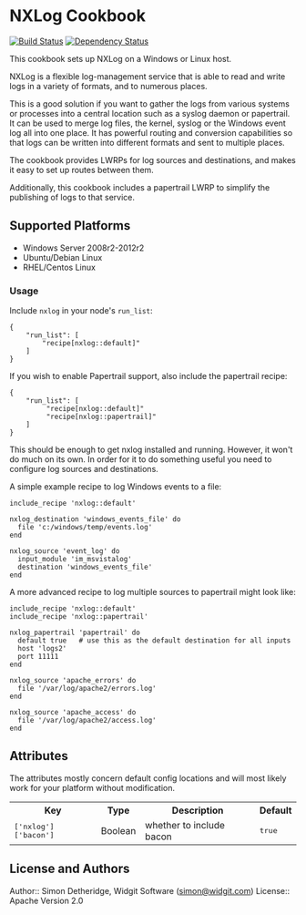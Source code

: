 # NXLog Cookbook 

[![Build Status](https://secure.travis-ci.org/widgit-cookbooks/nxlog.svg?branch=master)](https://travis-ci.org/widgit-cookbooks/nxlog)
[![Dependency Status](https://gemnasium.com/widgit-cookbooks/nxlog.svg)](https://gemnasium.com/widgit-cookbooks/nxlog)

This cookbook sets up NXLog on a Windows or Linux host.

NXLog is a flexible log-management service that is able to read and write
logs in a variety of formats, and to numerous places.

This is a good solution if you want to gather the logs from various systems
or processes into a central location such as a syslog daemon or papertrail.
It can be used to merge log files, the kernel, syslog or the Windows event log
all into one place. It has powerful routing and conversion capabilities so that
logs can be written into different formats and sent to multiple places.

The cookbook provides LWRPs for log sources and destinations, and makes it easy
to set up routes between them.

Additionally, this cookbook includes a papertrail LWRP to simplify the
publishing of logs to that service.

## Supported Platforms

 * Windows Server 2008r2-2012r2
 * Ubuntu/Debian Linux
 * RHEL/Centos Linux
 
### Usage

Include `nxlog` in your node's `run_list`:

    {
        "run_list": [
            "recipe[nxlog::default]"
        ]
    }

If you wish to enable Papertrail support, also include the papertrail recipe:

    {
        "run_list": [
             "recipe[nxlog::default]"
             "recipe[nxlog::papertrail]"
        ]
    }

This should be enough to get nxlog installed and running. However, it won't do
much on its own. In order for it to do something useful you need to configure
log sources and destinations.

A simple example recipe to log Windows events to a file:

    include_recipe 'nxlog::default'
    
    nxlog_destination 'windows_events_file' do
      file 'c:/windows/temp/events.log'
    end
    
    nxlog_source 'event_log' do
      input_module 'im_msvistalog'
      destination 'windows_events_file'
    end

A more advanced recipe to log multiple sources to papertrail might look like:

    include_recipe 'nxlog::default'
    include_recipe 'nxlog::papertrail'
    
    nxlog_papertrail 'papertrail' do
      default true   # use this as the default destination for all inputs
      host 'logs2'
      port 11111
    end
    
    nxlog_source 'apache_errors' do
      file '/var/log/apache2/errors.log'
    end
    
    nxlog_source 'apache_access' do
      file '/var/log/apache2/access.log'
    end



## Attributes

The attributes mostly concern default config locations and will most likely work
for your platform without modification. 

<table>
  <tr>
    <th>Key</th>
    <th>Type</th>
    <th>Description</th>
    <th>Default</th>
  </tr>
  <tr>
    <td><tt>['nxlog']['bacon']</tt></td>
    <td>Boolean</td>
    <td>whether to include bacon</td>
    <td><tt>true</tt></td>
  </tr>
</table>

## License and Authors

Author:: Simon Detheridge, Widgit Software (<simon@widgit.com>)
License:: Apache Version 2.0
